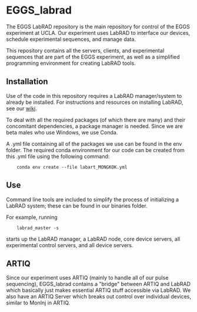 # EGGS_labrad

The EGGS LabRAD repository is the main repository for control of the EGGS experiment at UCLA.
Our experiment uses LabRAD to interface our devices, schedule experimental sequences, and manage data.

This repository contains all the servers, clients, and experimental sequences that are part of the EGGS experiment,
as well as a simplified programming environment for creating LabRAD tools.

## Installation

Use of the code in this repository requires a LabRAD manager/system to already be installed.
For instructions and resources on installing LabRAD, see our [wiki](https://github.com/EGGS-Experiment/EGGS_labrad/wiki/Resources).

To deal with all the required packages (of which there are many) and their concomitant dependencies,
a package manager is needed. Since we are beta males who use Windows, we use Conda.

A .yml file containing all of the packages we use can be found in the env folder.
The required conda environment for our code can be created from this .yml file using the following command:

```commandline
    conda env create --file labart_MONGKOK.yml
```

## Use

Command line tools are included to simplify the process of initializing a LabRAD system;
these can be found in our binaries folder.

For example, running

```commandline
    labrad_master -s
```

starts up the LabRAD manager, a LabRAD node, core device servers,
all experimental control servers, and all device servers.

## ARTIQ

Since our experiment uses ARTIQ (mainly to handle all of our pulse sequencing), EGGS_labrad contains
a "bridge" between ARTIQ and LabRAD which basically just makes essential ARTIQ stuff accessible via LabRAD.
We also have an ARTIQ Server which breaks out control over individual devices, similar to MonInj in ARTIQ.

